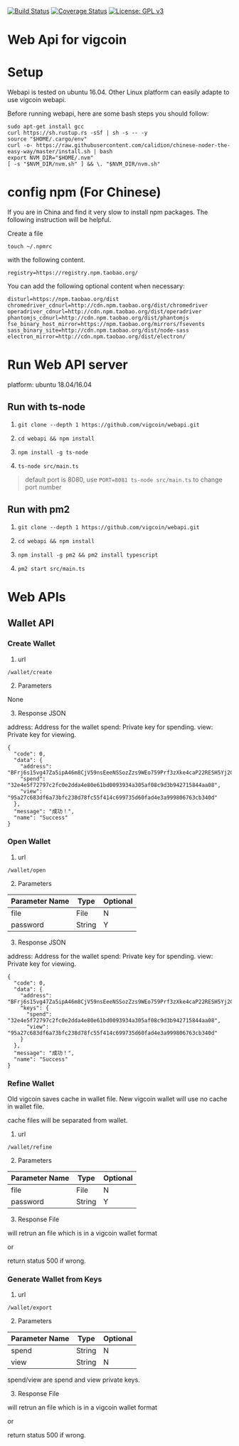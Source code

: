 [![Build Status](https://travis-ci.com/vigcoin/webapi.svg?branch=master)](https://travis-ci.com/vigcoin/webapi)
[![Coverage Status](https://coveralls.io/repos/github/vigcoin/webapi/badge.svg?branch=master)](https://coveralls.io/github/vigcoin/webapi?branch=master)
[![License: GPL v3](https://img.shields.io/badge/License-GPLv3-blue.svg)](https://www.gnu.org/licenses/gpl-3.0)

# Web Api for vigcoin

# Setup

Webapi is tested on ubuntu 16.04. Other Linux platform can easily adapte to use vigcoin webapi.

Before running webapi, here are some bash steps you should follow:

```
sudo apt-get install gcc
curl https://sh.rustup.rs -sSf | sh -s -- -y
source "$HOME/.cargo/env"
curl -o- https://raw.githubusercontent.com/calidion/chinese-noder-the-easy-way/master/install.sh | bash
export NVM_DIR="$HOME/.nvm"
[ -s "$NVM_DIR/nvm.sh" ] && \. "$NVM_DIR/nvm.sh"
```

# config npm (For Chinese)

If you are in China and find it very slow to install npm packages. The following instruction will be helpful.

Create a file

```
touch ~/.npmrc
```

with the following content.

```
registry=https://registry.npm.taobao.org/
```

You can add the following optional content when necessary:

```
disturl=https://npm.taobao.org/dist
chromedriver_cdnurl=http://cdn.npm.taobao.org/dist/chromedriver
operadriver_cdnurl=http://cdn.npm.taobao.org/dist/operadriver
phantomjs_cdnurl=http://cdn.npm.taobao.org/dist/phantomjs
fse_binary_host_mirror=https://npm.taobao.org/mirrors/fsevents
sass_binary_site=http://cdn.npm.taobao.org/dist/node-sass
electron_mirror=http://cdn.npm.taobao.org/dist/electron/
```

# Run Web API server


platform: ubuntu 18.04/16.04

## Run with ts-node

1. `git clone --depth 1 https://github.com/vigcoin/webapi.git`

2. `cd webapi && npm install`

3. `npm install -g ts-node`

4. `ts-node src/main.ts`

> default port is 8080, use `PORT=8081 ts-node src/main.ts` to change port number

## Run with pm2


1. `git clone --depth 1 https://github.com/vigcoin/webapi.git`

2. `cd webapi && npm install`

3. `npm install -g pm2 && pm2 install typescript`

4. `pm2 start src/main.ts`



# Web APIs

## Wallet API


### Create Wallet

1. url

`/wallet/create`

2. Parameters

None

3. Response JSON

address: Address for the wallet
spend: Private key for spending.
view: Private key for viewing.

```
{
  "code": 0,
  "data": {
    "address": "BFrj6s15vg47Za5ipA46m8CjV59nsEeeNSSozZzs9WEo759Prf3zXke4caP22RESH5Yj2GJubQ6WPCDBR78MX3myNaHsWME",
    "spend": "32e4e5f72797c2fc0e2dda4e80e61bd0093934a305af08c9d3b942715844aa08",
    "view": "95a27c683df6a73bfc238d78fc55f414c699735d60fad4e3a999806763cb340d"
  },
  "message": "成功！",
  "name": "Success"
}
```


### Open Wallet

1. url

`/wallet/open`

2. Parameters

| Parameter Name | Type | Optional |
| --- | --- | --- |
| file | File | N |
| password | String | Y |

3. Response JSON

address: Address for the wallet
spend: Private key for spending.
view: Private key for viewing.

```
{
  "code": 0,
  "data": {
    "address": "BFrj6s15vg47Za5ipA46m8CjV59nsEeeNSSozZzs9WEo759Prf3zXke4caP22RESH5Yj2GJubQ6WPCDBR78MX3myNaHsWME",
    "keys": {
      "spend": "32e4e5f72797c2fc0e2dda4e80e61bd0093934a305af08c9d3b942715844aa08",
      "view": "95a27c683df6a73bfc238d78fc55f414c699735d60fad4e3a999806763cb340d"
    }
  },
  "message": "成功！",
  "name": "Success"
}
```

### Refine Wallet

Old vigcoin saves cache in wallet file. New vigcoin wallet will use no cache in wallet file.

cache files will be separated from wallet.

1. url

`/wallet/refine`

2. Parameters

| Parameter Name | Type | Optional |
| --- | --- | --- |
| file | File | N |
| password | String | Y |

3. Response File

will retrun an file which is in a vigcoin wallet format

or 

return status 500 if wrong.

### Generate Wallet from Keys

1. url

`/wallet/export`

2. Parameters

| Parameter Name | Type | Optional |
| --- | --- | --- |
| spend | String | N |
| view | String | N |

spend/view are spend and view private keys.

3. Response File

will retrun an file which is in a vigcoin wallet format

or 

return status 500 if wrong.
